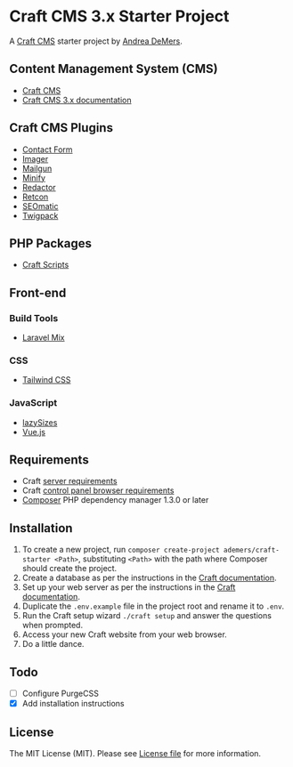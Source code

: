 # Craft CMS 3.x Starter Project

A [Craft CMS](https://craftcms.com/) starter project by [Andrea DeMers](http://andreademers.com).

## Content Management System (CMS)
- [Craft CMS](https://craftcms.com/)
- [Craft CMS 3.x documentation](https://docs.craftcms.com/v3/)

## Craft CMS Plugins
- [Contact Form](https://plugins.craftcms.com/contact-form)
- [Imager](https://plugins.craftcms.com/imager)
- [Mailgun](https://plugins.craftcms.com/mailgun)
- [Minify](https://plugins.craftcms.com/minify)
- [Redactor](https://plugins.craftcms.com/redactor)
- [Retcon](https://plugins.craftcms.com/retcon)
- [SEOmatic](https://plugins.craftcms.com/seomatic)
- [Twigpack](https://plugins.craftcms.com/twigpack)

## PHP Packages
- [Craft Scripts](https://packagist.org/packages/nystudio107/craft-scripts)

## Front-end
### Build Tools
- [Laravel Mix](https://github.com/JeffreyWay/laravel-mix)

### CSS
- [Tailwind CSS](https://tailwindcss.com/)

### JavaScript
- [lazySizes](https://afarkas.github.io/lazysizes/index.html)
- [Vue.js](https://vuejs.org/)

## Requirements
- Craft [server requirements](https://docs.craftcms.com/v3/requirements.html)
- Craft [control panel browser requirements](https://docs.craftcms.com/v3/requirements.html#control-panel-browser-requirements)
- [Composer](https://getcomposer.org/) PHP dependency manager 1.3.0 or later

## Installation
1. To create a new project, run `composer create-project ademers/craft-starter <Path>`, substituting `<Path>` with the path where Composer should create the project.
2. Create a database as per the instructions in the [Craft documentation](https://docs.craftcms.com/v3/installation.html#step-4-create-a-database).
3. Set up your web server as per the instructions in the [Craft documentation](https://docs.craftcms.com/v3/installation.html#step-5-set-up-the-web-server).
4. Duplicate the `.env.example` file in the project root and rename it to `.env`.
5. Run the Craft setup wizard `./craft setup` and answer the questions when prompted.
6. Access your new Craft website from your web browser.
7. Do a little dance.

## Todo
- [ ] Configure PurgeCSS
- [x] Add installation instructions

## License
The MIT License (MIT). Please see [License file](https://github.com/ademers/craft-starter/blob/develop/LICENSE.md) for more information.
